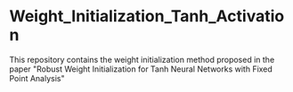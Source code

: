 # Weight_Initialization_Tanh_Activation
This repository contains the weight initialization method proposed in the paper "Robust Weight Initialization for Tanh Neural Networks with Fixed Point Analysis"
